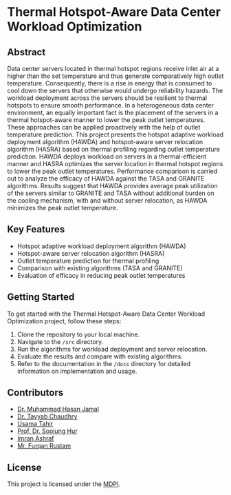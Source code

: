 # Thermal Hotspot-Aware Data Center Workload Optimization

## Abstract
Data center servers located in thermal hotspot regions receive inlet air at a higher than the set temperature and thus generate comparatively high outlet temperature. Consequently, there is a rise in energy that is consumed to cool down the servers that otherwise would undergo reliability hazards. The workload deployment across the servers should be resilient to thermal hotspots to ensure smooth performance. In a heterogeneous data center environment, an equally important fact is the placement of the servers in a thermal hotspot-aware manner to lower the peak outlet temperatures. These approaches can be applied proactively with the help of outlet temperature prediction. This project presents the hotspot adaptive workload deployment algorithm (HAWDA) and hotspot-aware server relocation algorithm (HASRA) based on thermal profiling regarding outlet temperature prediction. HAWDA deploys workload on servers in a thermal-efficient manner and HASRA optimizes the server location in thermal hotspot regions to lower the peak outlet temperatures. Performance comparison is carried out to analyze the efficacy of HAWDA against the TASA and GRANITE algorithms. Results suggest that HAWDA provides average peak utilization of the servers similar to GRANITE and TASA without additional burden on the cooling mechanism, with and without server relocation, as HAWDA minimizes the peak outlet temperature.

## Key Features
- Hotspot adaptive workload deployment algorithm (HAWDA)
- Hotspot-aware server relocation algorithm (HASRA)
- Outlet temperature prediction for thermal profiling
- Comparison with existing algorithms (TASA and GRANITE)
- Evaluation of efficacy in reducing peak outlet temperatures

## Getting Started
To get started with the Thermal Hotspot-Aware Data Center Workload Optimization project, follow these steps:

1. Clone the repository to your local machine.
2. Navigate to the `/src` directory.
3. Run the algorithms for workload deployment and server relocation.
4. Evaluate the results and compare with existing algorithms.
5. Refer to the documentation in the `/docs` directory for detailed information on implementation and usage.

## Contributors

- [Dr. Muhammad Hasan Jamal](https://sciprofiles.com/profile/mhjamal)
- [Dr. Tayyab Chaudhry](https://sciprofiles.com/profile/2071102)
- [Usama Tahir](https://sciprofiles.com/profile/usamatahir)
- [Prof. Dr. Soojung Hur](https://sciprofiles.com/profile/1048270)
- [Imran Ashraf](https://sciprofiles.com/profile/unknown-author/Z2dHbDdXUERxMS91cGFiZjZXbVBQdz09)
- [Mr. Furqan Rustam](https://sciprofiles.com/profile/furqanrustam)


## License
This project is licensed under the [MDPI](https://www.mdpi.com/1996-1073/15/7/2541).

